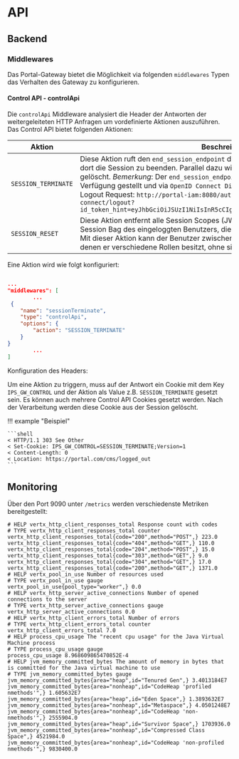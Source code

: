 # API

## Backend

### Middlewares

Das Portal-Gateway bietet die Möglichkeit via folgenden `middlewares` Typen das Verhalten des Gateway zu konfigurieren.

#### Control API - controlApi

Die `controlApi` Middleware analysiert die Header der Antworten der weitergeleiteten HTTP Anfragen um vordefinierte Aktionen auszuführen. Das Control API bietet folgenden Aktionen:

| Aktion              | Beschreibung                                                                                                                                                                                                                                                                                                                                                                                                                                                                                                               |
| ------------------- | -------------------------------------------------------------------------------------------------------------------------------------------------------------------------------------------------------------------------------------------------------------------------------------------------------------------------------------------------------------------------------------------------------------------------------------------------------------------------------------------------------------------------- |
| `SESSION_TERMINATE` | Diese Aktion ruft den `end_session_endpoint` des verwendeten Identity Providers auf um dort die Session zu beenden. Parallel dazu wird die Session auf dem Gateway selbst gelöscht. _Bemerkung_: Der `end_session_endpoint` wird vom Identity Provider zur Verfügung gestellt und via `OpenID Connect Discovery` abgefragt. Beispiel für einen Logout Request: `http://portal-iam:8080/auth/realms/portal/protocol/openid-connect/logout?id_token_hint=eyJhbGciOiJSUzI1NiIsInR5cCIgOiAiSldUIiwia2lkIiA6ICJ1Y0p4dWNXRDF...` |
| `SESSION_RESET`     | Diese Aktion entfernt alle Session Scopes (JWTs) und entfernt alle Cookies vom Session Bag des eingeloggten Benutzers, die nicht mit `KEYCLOAK_` in Namen anfangen. Mit dieser Aktion kann der Benutzer zwischen mehreren Organisationen wechseln, bei denen er verschiedene Rollen besitzt, ohne sich ausloggen zu müssen.                                                                                                                                                                                                |

Eine Aktion wird wie folgt konfiguriert:

```json

...
"middlewares": [
        ...
 {
    "name": "sessionTerminate",
    "type": "controlApi",
    "options": {
        "action": "SESSION_TERMINATE"
    }
}
        ...
]
```

Konfiguration des Headers:

Um eine Aktion zu triggern, muss auf der Antwort ein Cookie mit dem Key `IPS_GW_CONTROL` und der Aktion als Value z.B. `SESSION_TERMINATE` gesetzt sein. Es können auch mehrere Control API Cookies gesetzt werden. Nach der Verarbeitung werden diese Cookie aus der Session gelöscht.

!!! example "Beispiel"

    ```shell
    < HTTP/1.1 303 See Other
    < Set-Cookie: IPS_GW_CONTROL=SESSION_TERMINATE;Version=1
    < Content-Length: 0
    < Location: https://portal.com/cms/logged_out
    ```

## Monitoring

Über den Port 9090 unter `/metrics` werden verschiedenste Metriken bereitgestellt:

```text
# HELP vertx_http_client_responses_total Response count with codes
# TYPE vertx_http_client_responses_total counter
vertx_http_client_responses_total{code="200",method="POST",} 223.0
vertx_http_client_responses_total{code="404",method="GET",} 110.0
vertx_http_client_responses_total{code="204",method="POST",} 15.0
vertx_http_client_responses_total{code="303",method="GET",} 9.0
vertx_http_client_responses_total{code="304",method="GET",} 17.0
vertx_http_client_responses_total{code="200",method="GET",} 1371.0
# HELP vertx_pool_in_use Number of resources used
# TYPE vertx_pool_in_use gauge
vertx_pool_in_use{pool_type="worker",} 0.0
# HELP vertx_http_server_active_connections Number of opened connections to the server
# TYPE vertx_http_server_active_connections gauge
vertx_http_server_active_connections 0.0
# HELP vertx_http_client_errors_total Number of errors
# TYPE vertx_http_client_errors_total counter
vertx_http_client_errors_total 7.0
# HELP process_cpu_usage The "recent cpu usage" for the Java Virtual Machine process
# TYPE process_cpu_usage gauge
process_cpu_usage 8.968609865470852E-4
# HELP jvm_memory_committed_bytes The amount of memory in bytes that is committed for the Java virtual machine to use
# TYPE jvm_memory_committed_bytes gauge
jvm_memory_committed_bytes{area="heap",id="Tenured Gen",} 3.4013184E7
jvm_memory_committed_bytes{area="nonheap",id="CodeHeap 'profiled nmethods'",} 1.605632E7
jvm_memory_committed_bytes{area="heap",id="Eden Space",} 1.3893632E7
jvm_memory_committed_bytes{area="nonheap",id="Metaspace",} 4.0501248E7
jvm_memory_committed_bytes{area="nonheap",id="CodeHeap 'non-nmethods'",} 2555904.0
jvm_memory_committed_bytes{area="heap",id="Survivor Space",} 1703936.0
jvm_memory_committed_bytes{area="nonheap",id="Compressed Class Space",} 4521984.0
jvm_memory_committed_bytes{area="nonheap",id="CodeHeap 'non-profiled nmethods'",} 9830400.0
```
